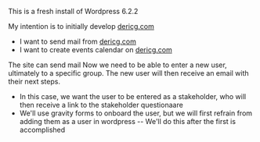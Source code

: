 This is a fresh install of Wordpress 6.2.2

My intention is to initially develop [dericg.com](http://dericg.com/)
- I want to send mail from [dericg.com](http://dericg.com/)
- I want to create events calendar on [dericg.com](http://dericg.com/)

The site can send mail
Now we need to be able to enter a new user, ultimately to a specific group. The new user will then receive an email with their next steps.
- In this case, we want the user to be entered as a stakeholder, who will then receive a link to the stakeholder questionaare
- We'll use gravity forms to onboard the user,  but we will first refrain from adding them as a user in wordpress
-- We'll do this after the first is accomplished